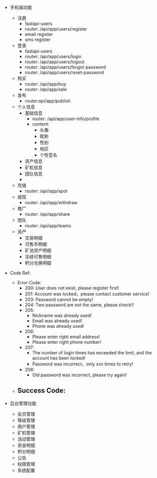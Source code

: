 - 手机端功能
    - 注册
        - fastapi-users
        - router: /api/app/users/register
        - email register
        - sms register
    - 登录
        - fastapi-users
        - router: /api/app/users/login
        - router: /api/app/users/logout
        - router: /api/app/users/forgot-password
        - router: /api/app/users/reset-password
    - 购买
        - router: /api/app/buy
        - router: /api/app/sale
    - 发布
        - router:api/app/publish
    - 个人信息
        - 基础信息
            - router: /api/app/user-info/profile
            - content: 
                - 头像
                - 昵称
                - 性别
                - 地区
                - 个性签名
        - 资产信息
        - 矿机信息
        - 团队信息
        - 
    - 充值
        - router: /api/app/spot
    - 提现
        - router: /api/app/withdraw
    - 推广
        - router: /api/app/share
    - 团队
        - router: /api/app/teams
    - 资产
        - 交易明细
        - 可售币明细
        - 矿池资产明细
        - 冻结可售明细
        - 积分兑换明细

- Code Ref:
    - Error Code:
        - 200: User does not exist, please register first!
        - 201: Account was locked，please contact customer service!
        - 203: Password cannot be empty!
        - 204: Two password are not the same, please check!!
        - 205: 
            - Nickname was already used!
            - Email was already used!
            - Phone was already used!
        - 206:
            - Please enter right email address!
            - Please enter right phone number! 
        - 207:
            - The number of login times has exceeded the limit, and the account has been locked!
            - Password was incorrect，only xxx times to retry!
        - 208:
            - Old password was incorrect, please try again!
    - Success Code:
        - 

- 后台管理功能
    - 会员管理
    - 等级管理
    - 用户管理
    - 矿机管理
    - 活动管理
    - 资金明细
    - 积分明细
    - 公告
    - 权限管理
    - 系统配置